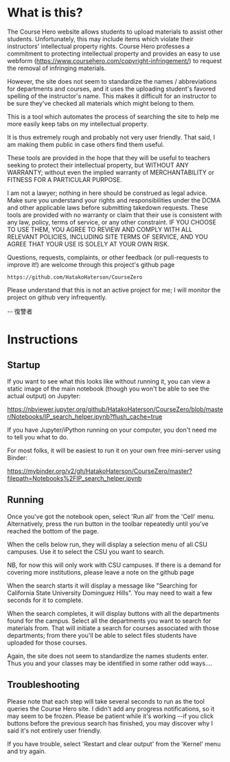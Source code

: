 # What is this?
The Course Hero website allows students to upload materials to assist other students. Unfortunately, this may include items which violate their instructors' intellectual property rights. Course Hero professes a commitment to protecting intellectual property and provides an easy to use webform (https://www.coursehero.com/copyright-infringement/) to request the removal of infringing materials.

However, the site does not seem to standardize the names / abbreviations for departments and courses, and it uses the uploading student's favored spelling of the instructor's name. This makes it difficult for an instructor to be sure they've checked all materials which might belong to them.

This is a tool which automates the process of searching the site to help me more easily keep tabs on my intellectual property.

It is thus extremely rough and probably not very user friendly. That said, I am making them public in case others find them useful.

These tools are provided in the hope that they will be useful to teachers seeking to protect their intellectual property, but WITHOUT ANY WARRANTY; without even the implied warranty of MERCHANTABILITY or FITNESS FOR A PARTICULAR PURPOSE.

I am not a lawyer; nothing in here should be construed as legal advice. Make sure you understand your rights and responsibilities under the DCMA and other applicable laws before submitting takedown requests. These tools are provided with no warranty or claim that their use is consistent with any law, policy, terms of service, or any other constraint. IF YOU CHOOSE TO USE THEM, YOU AGREE TO REVIEW AND COMPLY WITH ALL RELEVANT POLICIES, INCLUDING SITE TERMS OF SERVICE, AND YOU AGREE THAT YOUR USE IS SOLELY AT YOUR OWN RISK.

Questions, requests, complaints, or other feedback (or pull-requests to improve it!) are welcome through this project's github page

    https://github.com/HatakoHaterson/CourseZero

Please understand that this is not an active project for me; I will monitor the project on github very infrequently.

-- 復讐者

#  Instructions
##  Startup

If you want to see what this looks like without running it, you can view a static image of the main notebook (though you won't be able to see the actual output) on Jupyter:

https://nbviewer.jupyter.org/github/HatakoHaterson/CourseZero/blob/master/Notebooks/IP_search_helper.ipynb?flush_cache=true

If you have Jupyter/iPython running on your computer, you don't need me to tell you what to do.

For most folks, it will be easiest to run it on your own free mini-server using Binder:

https://mybinder.org/v2/gh/HatakoHaterson/CourseZero/master?filepath=Notebooks%2FIP_search_helper.ipynb

##  Running

Once you've got the notebook open, select 'Run all' from the 'Cell' menu. Alternatively, press the run button in the toolbar repeatedly until you've reached the bottom of the page.

When the cells below run, they will display a selection menu of all CSU campuses. Use it to select the CSU you want to search.

NB, for now this will only work with CSU campuses. If there is a demand for covering more institutions, please leave a note on the github page

When the search starts it will display a message like "Searching for California State University Dominguez Hills". You may need to wait a few seconds for it to complete.

When the search completes, it will display buttons with all the departments found for the campus. Select all the departments you want to search for materials from. That will initiate a search for courses associated with those departments; from there you'll be able to select files students have uploaded for those courses.

Again, the site does not seem to standardize the names students enter. Thus you and your classes may be identified in some rather odd ways....

##  Troubleshooting

Please note that each step will take several seconds to run as the tool queries the Course Hero site. I didn't add any progress notifications, so it may seem to be frozen. Please be patient while it's working --if you click buttons before the previous search has finished, you may discover why I said it's not entirely user friendly.

If you have trouble, select 'Restart and clear output' from the 'Kernel' menu and try again.
